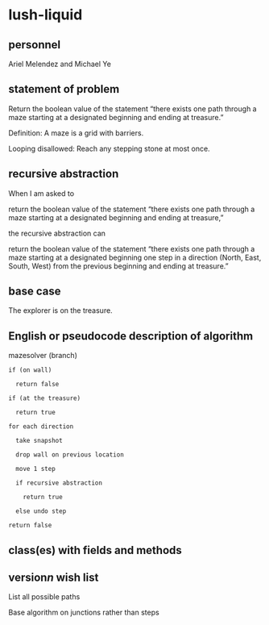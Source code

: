 # lush-liquid
## personnel
Ariel Melendez and Michael Ye
## statement of problem
Return the boolean value of the statement “there exists one path through a maze starting at a designated beginning and ending at treasure.”

Definition: A maze is a grid with barriers.

Looping disallowed: Reach any stepping stone at most once.
## recursive abstraction
When I am asked to 

return the boolean value of the statement “there exists one path through a maze starting at a designated beginning and ending at treasure,”
  
the recursive abstraction can

return the boolean value of the statement “there exists one path through a maze starting at a designated beginning one step in a direction (North, East, South, West) from the previous beginning and ending at treasure.”
## base case
The explorer is on the treasure.
## English or pseudocode description of algorithm
mazesolver (branch)

    if (on wall)
    
      return false
    
    if (at the treasure)

      return true
  
    for each direction

      take snapshot

      drop wall on previous location

      move 1 step
  
      if recursive abstraction
  
        return true
    
      else undo step
  
    return false
## class(es) with fields and methods


## version*n* wish list
List all possible paths

Base algorithm on junctions rather than steps
